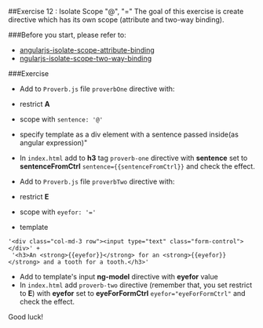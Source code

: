 ##Exercise 12 : Isolate Scope "@", "="
The goal of this exercise is create directive which has its own scope (attribute and two-way binding).

###Before you start, please refer to:
* [angularjs-isolate-scope-attribute-binding](https://egghead.io/lessons/angularjs-isolate-scope-attribute-binding)
* [ngularjs-isolate-scope-two-way-binding](https://egghead.io/lessons/angularjs-isolate-scope-two-way-binding)

###Exercise
* Add to ```Proverb.js``` file ```proverbOne``` directive with:
 * restrict **A**
 * scope with ```sentence: '@'```
 * specify template as a div element with a sentence passed inside(as angular expression)"
* In ```index.html``` add to **h3** tag ```proverb-one``` directive with **sentence** set to **sentenceFromCtrl**
```sentence={{sentenceFromCtrl}}``` and check the effect.

* Add to ```Proverb.js``` file ```proverbTwo``` directive with:
 * restrict **E**
 * scope with ```eyefor: '='```
 * template 
``` 
'<div class="col-md-3 row"><input type="text" class="form-control"></div>' +
 '<h3>An <strong>{{eyefor}}</strong> for an <strong>{{eyefor}}</strong> and a tooth for a tooth.</h3>'
```

* Add to template's input **ng-model** directive with **eyefor** value
* In ```index.html``` add ```proverb-two``` directive (remember that, you set restrict to **E**) with **eyefor** set to **eyeForFormCtrl**
```eyefor="eyeForFormCtrl"``` and check the effect.

Good luck!
